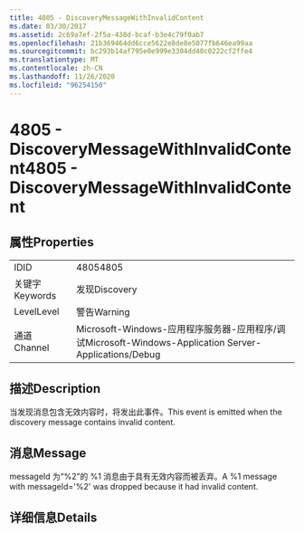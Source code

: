 ```yaml
---
title: 4805 - DiscoveryMessageWithInvalidContent
ms.date: 03/30/2017
ms.assetid: 2c69a7ef-2f5a-438d-bcaf-b3e4c79f0ab7
ms.openlocfilehash: 21b369464dd6cce5622e8de8e5077fb646ea99aa
ms.sourcegitcommit: bc293b14af795e0e999e3304dd40c0222cf2ffe4
ms.translationtype: MT
ms.contentlocale: zh-CN
ms.lasthandoff: 11/26/2020
ms.locfileid: "96254150"
---
```

# <a name="4805---discoverymessagewithinvalidcontent"></a><span data-ttu-id="ee112-102">4805 - DiscoveryMessageWithInvalidContent</span><span class="sxs-lookup"><span data-stu-id="ee112-102">4805 - DiscoveryMessageWithInvalidContent</span></span>

## <a name="properties"></a><span data-ttu-id="ee112-103">属性</span><span class="sxs-lookup"><span data-stu-id="ee112-103">Properties</span></span>  
  
|||  
|-|-|  
|<span data-ttu-id="ee112-104">ID</span><span class="sxs-lookup"><span data-stu-id="ee112-104">ID</span></span>|<span data-ttu-id="ee112-105">4805</span><span class="sxs-lookup"><span data-stu-id="ee112-105">4805</span></span>|  
|<span data-ttu-id="ee112-106">关键字</span><span class="sxs-lookup"><span data-stu-id="ee112-106">Keywords</span></span>|<span data-ttu-id="ee112-107">发现</span><span class="sxs-lookup"><span data-stu-id="ee112-107">Discovery</span></span>|  
|<span data-ttu-id="ee112-108">Level</span><span class="sxs-lookup"><span data-stu-id="ee112-108">Level</span></span>|<span data-ttu-id="ee112-109">警告</span><span class="sxs-lookup"><span data-stu-id="ee112-109">Warning</span></span>|  
|<span data-ttu-id="ee112-110">通道</span><span class="sxs-lookup"><span data-stu-id="ee112-110">Channel</span></span>|<span data-ttu-id="ee112-111">Microsoft-Windows-应用程序服务器-应用程序/调试</span><span class="sxs-lookup"><span data-stu-id="ee112-111">Microsoft-Windows-Application Server-Applications/Debug</span></span>|  
  
## <a name="description"></a><span data-ttu-id="ee112-112">描述</span><span class="sxs-lookup"><span data-stu-id="ee112-112">Description</span></span>  

 <span data-ttu-id="ee112-113">当发现消息包含无效内容时，将发出此事件。</span><span class="sxs-lookup"><span data-stu-id="ee112-113">This event is emitted when the discovery message contains invalid content.</span></span>  
  
## <a name="message"></a><span data-ttu-id="ee112-114">消息</span><span class="sxs-lookup"><span data-stu-id="ee112-114">Message</span></span>  

 <span data-ttu-id="ee112-115">messageId 为“%2”的 %1 消息由于具有无效内容而被丢弃。</span><span class="sxs-lookup"><span data-stu-id="ee112-115">A %1 message with messageId='%2' was dropped because it had invalid content.</span></span>  
  
## <a name="details"></a><span data-ttu-id="ee112-116">详细信息</span><span class="sxs-lookup"><span data-stu-id="ee112-116">Details</span></span>
